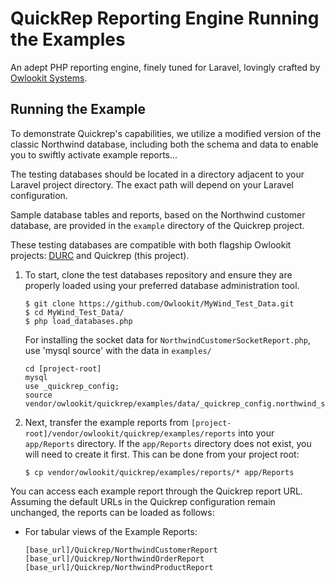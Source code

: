 # QuickRep Reporting Engine Running the Examples

An adept PHP reporting engine, finely tuned for Laravel, lovingly crafted by [Owlookit Systems](https://owlookit.com).

## Running the Example
To demonstrate Quickrep's capabilities, we utilize a modified version of the classic Northwind database, including both the schema and data to enable you to swiftly activate example reports...

The testing databases should be located in a directory adjacent to your Laravel project directory. The exact path will depend on your Laravel configuration.

Sample database tables and reports, based on the Northwind customer database, are provided in the `example` directory of the Quickrep project.

These testing databases are compatible with both flagship Owlookit projects: [DURC](https://github.com/Owlookit/DURC) and Quickrep (this project).

1. To start, clone the test databases repository and ensure they are properly loaded using your preferred database administration tool.

    ```
    $ git clone https://github.com/Owlookit/MyWind_Test_Data.git
    $ cd MyWind_Test_Data/
    $ php load_databases.php
    ```

   For installing the socket data for `NorthwindCustomerSocketReport.php`, use 'mysql source' with the data in `examples/`
    ```
    cd [project-root]
    mysql 
    use _quickrep_config;
    source vendor/owlookit/quickrep/examples/data/_quickrep_config.northwind_socket_example.sql;
    ```

2. Next, transfer the example reports from `[project-root]/vendor/owlookit/quickrep/examples/reports` into your `app/Reports` directory. If the `app/Reports` directory does not exist, you will need to create it first. This can be done from your project root:

    ```
    $ cp vendor/owlookit/quickrep/examples/reports/* app/Reports
    ```

You can access each example report through the Quickrep report URL. Assuming the default URLs in the Quickrep configuration remain unchanged, the reports can be loaded as follows:

- For tabular views of the Example Reports:
    ```
    [base_url]/Quickrep/NorthwindCustomerReport
    [base_url]/Quickrep/NorthwindOrderReport
    [base_url]/Quickrep/NorthwindProductReport
    ```
